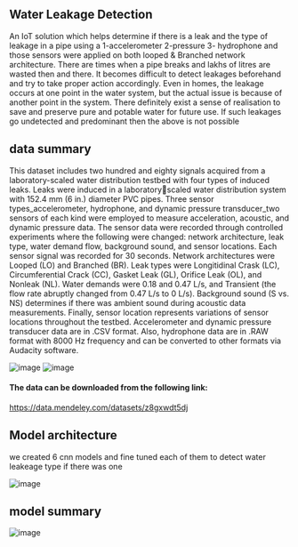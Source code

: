 
## Water Leakage Detection
An IoT solution which helps determine if there is a  leak and the type of leakage in a pipe using a 1-accelerometer 2-pressure 3- hydrophone and those sensors were applied on both looped & Branched network architecture.
There are times when a pipe breaks and lakhs of litres are wasted then and there. It becomes difficult to detect leakages beforehand and try to take proper action accordingly. Even in homes, the leakage occurs at one point in the water system, but the actual issue is because of another point in the system.
There definitely exist a sense of realisation to save and preserve pure and potable water for future use.
If such leakages go undetected and predominant then the above is not possible



## data summary

This dataset includes two hundred and eighty signals acquired from a laboratory-scaled 
water distribution testbed with four types of induced leaks. Leaks were induced in a laboratoryscaled water distribution system with 152.4 mm (6 in.) diameter PVC pipes. Three sensor 
types_accelerometer, hydrophone, and dynamic pressure transducer_two sensors of each kind 
were employed to measure acceleration, acoustic, and dynamic pressure data. The sensor data 
were recorded through controlled experiments where the following were changed: network 
architecture, leak type, water demand flow, background sound, and sensor locations. Each sensor 
signal was recorded for 30 seconds. Network architectures were Looped (LO) and Branched (BR). 
Leak types were Longitidinal Crask (LC), Circumferential Crack (CC), Gasket Leak (GL), Orifice 
Leak (OL), and Nonleak (NL). Water demands were 0.18 and 0.47 L/s, and Transient (the flow 
rate abruptly changed from 0.47 L/s to 0 L/s). Background sound (S vs. NS) determines if there 
was ambient sound during acoustic data measurements. Finally, sensor location represents 
variations of sensor locations throughout the testbed. Accelerometer and dynamic pressure 
transducer data are in .CSV format. Also, hydrophone data are in .RAW format with 8000 Hz 
frequency and can be converted to other formats via Audacity software.

![image](https://user-images.githubusercontent.com/31762490/202792094-83c4967c-66ce-4011-9e55-98af542d3892.png)
![image](https://user-images.githubusercontent.com/31762490/202792146-7bd5e21c-2113-4035-a4f2-a4fa5aaade5a.png)

#### The data can be downloaded from the following link:
https://data.mendeley.com/datasets/z8gxwdt5dj

## Model architecture
we created 6 cnn models and fine tuned each of them to detect water leakeage type if there was one

![image](https://user-images.githubusercontent.com/31762490/202792566-9dc1b184-a310-4618-82c5-bde524e97f90.png)

## model summary
![image](https://user-images.githubusercontent.com/31762490/202793082-7f883d11-8290-44b7-87a6-fb8cd81e4e87.png)

